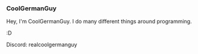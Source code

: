 ### CoolGermanGuy
Hey, I'm CoolGermanGuy. I do many different things around programming.

:D

Discord: realcoolgermanguy
